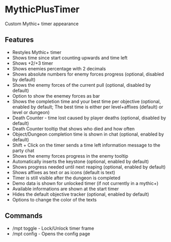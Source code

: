 # MythicPlusTimer

Custom Mythic+ timer appearance

## Features

- Restyles Mythic+ timer
- Shows time since start counting upwards and time left
- Shows +2/+3 timer
- Shows enemies percentage with 2 decimals
- Shows absolute numbers for enemy forces progress (optional, disabled by default)
- Shows the enemy forces of the current pull (optional, disabled by default)
- Option to show the enemey forces as bar
- Shows the completion time and your best time per objective (optional, enabled by default; The best time is either per level+affixes (default) or level or dungeon)
- Death Counter - time lost caused by player deaths (optional, disabled by default)
- Death Counter tooltip that shows who died and how often
- Object/Dungeon completion time is shown in chat (optional, enabled by default)
- Shift + Click on the timer sends a time left information message to the party chat
- Shows the enemy forces progress in the enemy tooltip
- Automatically inserts the keystone (optional, enabled by default)
- Shows progress needed until next reaping (optional, enabled by default)
- Shows affixes as text or as icons (default is text)
- Timer is still visible after the dungeon is completed
- Demo data is shown for unlocked timer (if not currently in a mythic+)
- Available informations are shown at the start timer
- Hides the default objective tracker (optional, enabled by default)
- Options to change the color of the texts

## Commands

- /mpt toggle - Lock/Unlock timer frame
- /mpt config - Opens the config page
